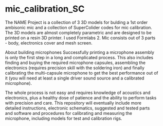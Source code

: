 # mic_calibration_SC

The NAME Project is a collection of 3 3D models for bulding a 1st order ambisonic mic and a collection of SuperColider codes for mic calibration. 
The 3D models are almost completely parametric and are designed to be printed on a resin 3D printer. I used Formlabs 2. Mic consists out of 3 parts - body, electronics cover and mesh screen.


About building microphones
Successfully printing a microphone assembly is only the first step in a long and complicated process. This also includes finding and buying the required microphone capsules, assembling the electronics (requires precision skill with the soldering iron) and finally calibrating the multi-capsule microphone to get the best performance out of it (you will need at least a single driver sound source and a calibrated microphone).

The whole process is not easy and requires knowledge of acoustics and electronics, plus a healthy dose of patience and the ability to perform tasks with precision and care. This repository will eventually include more detailed instructions, electronic schematics, suggested and tested parts and software and procedures for calibrating and measuring the microphone, including models for test and calibration rigs.
